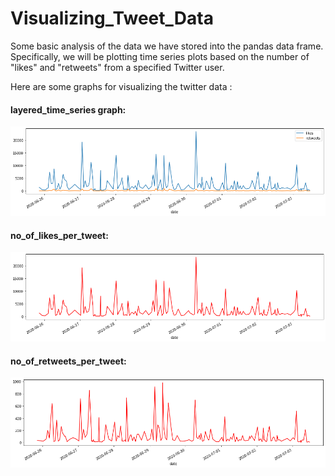 # Visualizing_Tweet_Data
Some basic analysis of the data we have stored into the pandas data frame. Specifically, we will be plotting time series plots based on the number of "likes" and "retweets" from a specified Twitter user. 

Here are some graphs for visualizing the twitter data :

#### layered_time_series graph:
![](layered_time_series.png)

#### no_of_likes_per_tweet:
![](no_of_likes_per_tweet.png)

#### no_of_retweets_per_tweet:
![](no_of_retweet_per_tweet.png)

